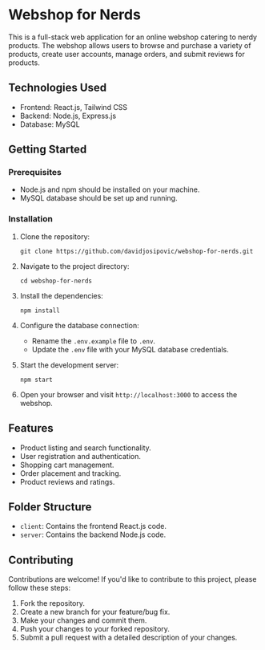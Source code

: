 # Webshop for Nerds

This is a full-stack web application for an online webshop catering to nerdy products. The webshop allows users to browse and purchase a variety of products, create user accounts, manage orders, and submit reviews for products.

## Technologies Used

- Frontend: React.js, Tailwind CSS
- Backend: Node.js, Express.js
- Database: MySQL

## Getting Started

### Prerequisites

- Node.js and npm should be installed on your machine.
- MySQL database should be set up and running.

### Installation

1. Clone the repository:

   ```shell
   git clone https://github.com/davidjosipovic/webshop-for-nerds.git
   ```

2. Navigate to the project directory:

   ```shell
   cd webshop-for-nerds
   ```

3. Install the dependencies:

   ```shell
   npm install
   ```

4. Configure the database connection:
   
   - Rename the `.env.example` file to `.env`.
   - Update the `.env` file with your MySQL database credentials.

5. Start the development server:

   ```shell
   npm start
   ```

6. Open your browser and visit `http://localhost:3000` to access the webshop.

## Features

- Product listing and search functionality.
- User registration and authentication.
- Shopping cart management.
- Order placement and tracking.
- Product reviews and ratings.

## Folder Structure

- `client`: Contains the frontend React.js code.
- `server`: Contains the backend Node.js code.

## Contributing

Contributions are welcome! If you'd like to contribute to this project, please follow these steps:

1. Fork the repository.
2. Create a new branch for your feature/bug fix.
3. Make your changes and commit them.
4. Push your changes to your forked repository.
5. Submit a pull request with a detailed description of your changes.

